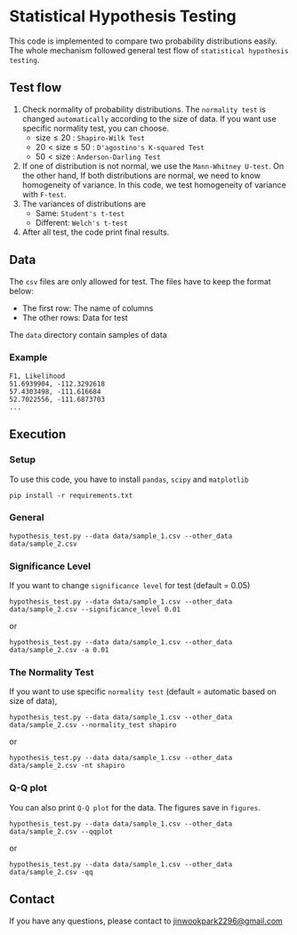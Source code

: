 # Statistical Hypothesis Testing

This code is implemented to compare two probability distributions easily.
The whole mechanism followed general test flow of `statistical hypothesis testing`.

## Test flow
1. Check normality of probability distributions. The `normality test` is changed `automatically` according to the size of data. If you want use specific normality test, you can choose.
    * $\text{size}\leq 20$ : `Shapiro-Wilk Test`
    * $20 \lt \text{size} \leq 50$ : `D'agostino's K-squared Test`
    * $50 \lt \text{size}$ : `Anderson-Darling Test`
2. If one of distribution is not normal, we use the `Mann-Whitney U-test`. On the other hand, If both distributions are normal, we need to know homogeneity of variance. In this code, we test homogeneity of variance with `F-test`.
3. The variances of distributions are
    * Same: `Student's t-test`
    * Different: `Welch's t-test`
4. After all test, the code print final results.

## Data
The `csv` files are only allowed for test. The files have to keep the format below:
* The first row: The name of columns
* The other rows: Data for test

The `data` directory contain samples of data

### Example
```
F1, Likelihood
51.6939904, -112.3292618
57.4303498, -111.616684
52.7022556, -111.6873703
...
```

## Execution

### Setup
To use this code, you have to install `pandas`, `scipy` and `matplotlib`
```
pip install -r requirements.txt
```

### General
```
hypothesis_test.py --data data/sample_1.csv --other_data data/sample_2.csv
```

### Significance Level
If you want to change `significance level` for test (default = 0.05)
```
hypothesis_test.py --data data/sample_1.csv --other_data data/sample_2.csv --significance_level 0.01
```
or
```
hypothesis_test.py --data data/sample_1.csv --other_data data/sample_2.csv -a 0.01
```

### The Normality Test
If you want to use specific `normality test` (default = automatic based on size of data),
```
hypothesis_test.py --data data/sample_1.csv --other_data data/sample_2.csv --normality_test shapiro
```
or
```
hypothesis_test.py --data data/sample_1.csv --other_data data/sample_2.csv -nt shapiro
```

### Q-Q plot
You can also print `Q-Q plot` for the data. The figures save in `figures`.
```
hypothesis_test.py --data data/sample_1.csv --other_data data/sample_2.csv --qqplot
```
or
```
hypothesis_test.py --data data/sample_1.csv --other_data data/sample_2.csv -qq
```

## Contact
If you have any questions, please contact to jinwookpark2296@gmail.com